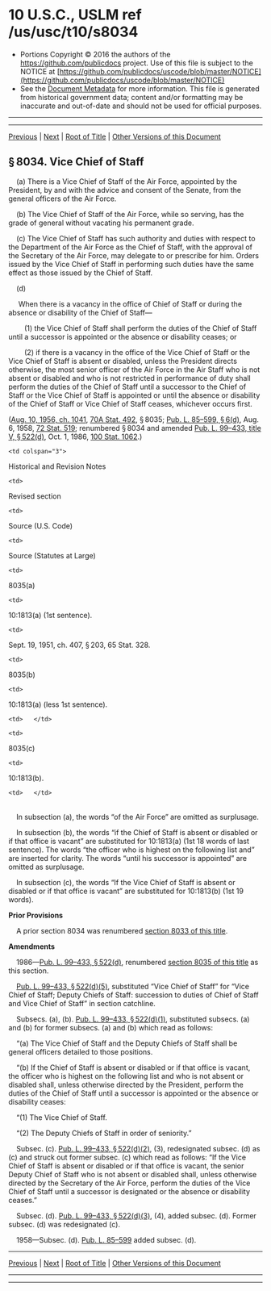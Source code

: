 ---
---

# 10 U.S.C., USLM ref /us/usc/t10/s8034

* Portions Copyright © 2016 the authors of the https://github.com/publicdocs project.
  Use of this file is subject to the NOTICE at [https://github.com/publicdocs/uscode/blob/master/NOTICE](https://github.com/publicdocs/uscode/blob/master/NOTICE)
* See the [Document Metadata](././../../../../../..//README.md) for more information.
  This file is generated from historical government data; content and/or formatting may be inaccurate and out-of-date and should not be used for official purposes.

----------
----------

[Previous](./../../../../../..//us/usc/t10/stD/ptI/ch805/m__us_usc_t10_s8033.md) | [Next](./../../../../../..//us/usc/t10/stD/ptI/ch805/m__us_usc_t10_s8035.md) | [Root of Title](./../../../../../../) | [Other Versions of this Document](https://publicdocs.github.io/go/links?ns=uslm&ref=%2Fus%2Fusc%2Ft10%2Fs8034)

## § 8034. Vice Chief of Staff

    (a) There is a Vice Chief of Staff of the Air Force, appointed by the President, by and with the advice and consent of the Senate, from the general officers of the Air Force.

    (b) The Vice Chief of Staff of the Air Force, while so serving, has the grade of general without vacating his permanent grade.

    (c) The Vice Chief of Staff has such authority and duties with respect to the Department of the Air Force as the Chief of Staff, with the approval of the Secretary of the Air Force, may delegate to or prescribe for him. Orders issued by the Vice Chief of Staff in performing such duties have the same effect as those issued by the Chief of Staff.

    (d)

     When there is a vacancy in the office of Chief of Staff or during the absence or disability of the Chief of Staff—

        (1) the Vice Chief of Staff shall perform the duties of the Chief of Staff until a successor is appointed or the absence or disability ceases; or

        (2) if there is a vacancy in the office of the Vice Chief of Staff or the Vice Chief of Staff is absent or disabled, unless the President directs otherwise, the most senior officer of the Air Force in the Air Staff who is not absent or disabled and who is not restricted in performance of duty shall perform the duties of the Chief of Staff until a successor to the Chief of Staff or the Vice Chief of Staff is appointed or until the absence or disability of the Chief of Staff or Vice Chief of Staff ceases, whichever occurs first.

([Aug. 10, 1956, ch. 1041][/us/act/1956-08-10/ch1041], [70A Stat. 492][/us/stat/70A/492], § 8035; [Pub. L. 85–599, § 6(d)][/us/pl/85/599/s6/d], Aug. 6, 1958, [72 Stat. 519][/us/stat/72/519]; renumbered § 8034 and amended [Pub. L. 99–433, title V, § 522(d)][/us/pl/99/433/s522/d], Oct. 1, 1986, [100 Stat. 1062][/us/stat/100/1062].)

<table>

  <tr>

    <td colspan="3"> 

Historical and Revision Notes  </td>

  </tr>

  <tr>

    <td> 

Revised section  </td>

    <td> 

Source (U.S. Code)  </td>

    <td> 

Source (Statutes at Large)  </td>

  </tr>

  <tr>

    <td> 

8035(a)  </td>

    <td> 

10:1813(a) (1st sentence).  </td>

    <td> 

Sept. 19, 1951, ch. 407, § 203, 65 Stat. 328.  </td>

  </tr>

  <tr>

    <td> 

8035(b)  </td>

    <td> 

10:1813(a) (less 1st sentence).  </td>

    <td>   </td>

  </tr>

  <tr>

    <td> 

8035(c)  </td>

    <td> 

10:1813(b).  </td>

    <td>   </td>

  </tr>

</table>

    In subsection (a), the words “of the Air Force” are omitted as surplusage.

    In subsection (b), the words “if the Chief of Staff is absent or disabled or if that office is vacant” are substituted for 10:1813(a) (1st 18 words of last sentence). The words “the officer who is highest on the following list and” are inserted for clarity. The words “until his successor is appointed” are omitted as surplusage.

    In subsection (c), the words “If the Vice Chief of Staff is absent or disabled or if that office is vacant” are substituted for 10:1813(b) (1st 19 words).

 __Prior Provisions__ 

    A prior section 8034 was renumbered [section 8033 of this title][/us/usc/t10/s8033].

 __Amendments__ 

    1986—[Pub. L. 99–433, § 522(d)][/us/pl/99/433/s522/d], renumbered [section 8035 of this title][/us/usc/t10/s8035] as this section.

    [Pub. L. 99–433, § 522(d)(5)][/us/pl/99/433/s522/d/5], substituted “Vice Chief of Staff” for “Vice Chief of Staff; Deputy Chiefs of Staff: succession to duties of Chief of Staff and Vice Chief of Staff” in section catchline.

    Subsecs. (a), (b). [Pub. L. 99–433, § 522(d)(1)][/us/pl/99/433/s522/d/1], substituted subsecs. (a) and (b) for former subsecs. (a) and (b) which read as follows:

    “(a) The Vice Chief of Staff and the Deputy Chiefs of Staff shall be general officers detailed to those positions.

    “(b) If the Chief of Staff is absent or disabled or if that office is vacant, the officer who is highest on the following list and who is not absent or disabled shall, unless otherwise directed by the President, perform the duties of the Chief of Staff until a successor is appointed or the absence or disability ceases:

    “(1) The Vice Chief of Staff.

    “(2) The Deputy Chiefs of Staff in order of seniority.”

    Subsec. (c). [Pub. L. 99–433, § 522(d)(2)][/us/pl/99/433/s522/d/2], (3), redesignated subsec. (d) as (c) and struck out former subsec. (c) which read as follows: “If the Vice Chief of Staff is absent or disabled or if that office is vacant, the senior Deputy Chief of Staff who is not absent or disabled shall, unless otherwise directed by the Secretary of the Air Force, perform the duties of the Vice Chief of Staff until a successor is designated or the absence or disability ceases.”

    Subsec. (d). [Pub. L. 99–433, § 522(d)(3)][/us/pl/99/433/s522/d/3], (4), added subsec. (d). Former subsec. (d) was redesignated (c).

    1958—Subsec. (d). [Pub. L. 85–599][/us/pl/85/599] added subsec. (d).

----------

[Previous](./../../../../../..//us/usc/t10/stD/ptI/ch805/m__us_usc_t10_s8033.md) | [Next](./../../../../../..//us/usc/t10/stD/ptI/ch805/m__us_usc_t10_s8035.md) | [Root of Title](./../../../../../../) | [Other Versions of this Document](https://publicdocs.github.io/go/links?ns=uslm&ref=%2Fus%2Fusc%2Ft10%2Fs8034)

----------
----------

[/us/act/1956-08-10/ch1041]: https://publicdocs.github.io/go/links?ns=uslm&ref=%2Fus%2Fact%2F1956-08-10%2Fch1041
[/us/stat/70A/492]: https://publicdocs.github.io/go/links?ns=uslm&ref=%2Fus%2Fstat%2F70A%2F492
[/us/pl/85/599/s6/d]: https://publicdocs.github.io/go/links?ns=uslm&ref=%2Fus%2Fpl%2F85%2F599%2Fs6%2Fd
[/us/stat/72/519]: https://publicdocs.github.io/go/links?ns=uslm&ref=%2Fus%2Fstat%2F72%2F519
[/us/pl/99/433/s522/d]: https://publicdocs.github.io/go/links?ns=uslm&ref=%2Fus%2Fpl%2F99%2F433%2Fs522%2Fd
[/us/stat/100/1062]: https://publicdocs.github.io/go/links?ns=uslm&ref=%2Fus%2Fstat%2F100%2F1062
[/us/usc/t10/s8033]: https://publicdocs.github.io/go/links?ns=uslm&ref=%2Fus%2Fusc%2Ft10%2Fs8033
[/us/pl/99/433/s522/d]: https://publicdocs.github.io/go/links?ns=uslm&ref=%2Fus%2Fpl%2F99%2F433%2Fs522%2Fd
[/us/usc/t10/s8035]: https://publicdocs.github.io/go/links?ns=uslm&ref=%2Fus%2Fusc%2Ft10%2Fs8035
[/us/pl/99/433/s522/d/5]: https://publicdocs.github.io/go/links?ns=uslm&ref=%2Fus%2Fpl%2F99%2F433%2Fs522%2Fd%2F5
[/us/pl/99/433/s522/d/1]: https://publicdocs.github.io/go/links?ns=uslm&ref=%2Fus%2Fpl%2F99%2F433%2Fs522%2Fd%2F1
[/us/pl/99/433/s522/d/2]: https://publicdocs.github.io/go/links?ns=uslm&ref=%2Fus%2Fpl%2F99%2F433%2Fs522%2Fd%2F2
[/us/pl/99/433/s522/d/3]: https://publicdocs.github.io/go/links?ns=uslm&ref=%2Fus%2Fpl%2F99%2F433%2Fs522%2Fd%2F3
[/us/pl/85/599]: https://publicdocs.github.io/go/links?ns=uslm&ref=%2Fus%2Fpl%2F85%2F599


